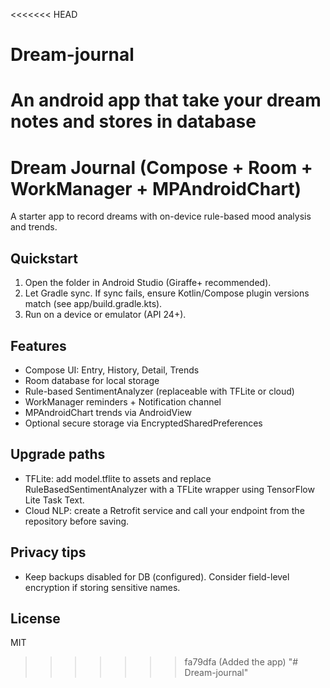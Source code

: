 <<<<<<< HEAD
# Dream-journal
An android app that take your dream notes and stores in database
=======
# Dream Journal (Compose + Room + WorkManager + MPAndroidChart)

A starter app to record dreams with on-device rule-based mood analysis and trends.

## Quickstart

1. Open the folder in Android Studio (Giraffe+ recommended).
2. Let Gradle sync. If sync fails, ensure Kotlin/Compose plugin versions match (see app/build.gradle.kts).
3. Run on a device or emulator (API 24+).

## Features
- Compose UI: Entry, History, Detail, Trends
- Room database for local storage
- Rule-based SentimentAnalyzer (replaceable with TFLite or cloud)
- WorkManager reminders + Notification channel
- MPAndroidChart trends via AndroidView
- Optional secure storage via EncryptedSharedPreferences

## Upgrade paths
- TFLite: add model.tflite to assets and replace RuleBasedSentimentAnalyzer with a TFLite wrapper using TensorFlow Lite Task Text.
- Cloud NLP: create a Retrofit service and call your endpoint from the repository before saving.

## Privacy tips
- Keep backups disabled for DB (configured). Consider field-level encryption if storing sensitive names.

## License
MIT
>>>>>>> fa79dfa (Added the app)
"# Dream-journal" 
